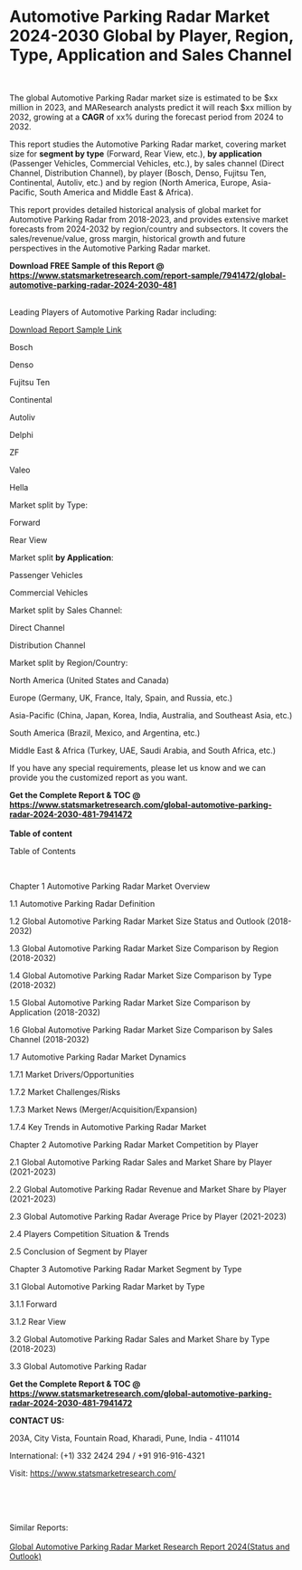 <h1>Automotive Parking Radar Market 2024-2030 Global by Player, Region, Type, Application and Sales Channel</h1><br/><p>The global Automotive Parking Radar market size is estimated to be $xx million in 2023, and MAResearch analysts predict it will reach $xx million by 2032, growing at a <strong>CAGR</strong> of xx% during the forecast period from 2024 to 2032.</p><p>
 
 This report studies the Automotive Parking Radar market, covering market size for <strong>segment by type</strong> (Forward, Rear View, etc.), <strong>by application</strong> (Passenger Vehicles, Commercial Vehicles, etc.), by sales channel (Direct Channel, Distribution Channel), by player (Bosch, Denso, Fujitsu Ten, Continental, Autoliv, etc.) and by region (North America, Europe, Asia-Pacific, South America and Middle East & Africa).</p><p>
 
 This report provides detailed historical analysis of global market for Automotive Parking Radar from 2018-2023, and provides extensive market forecasts from 2024-2032 by region/country and subsectors. It covers the sales/revenue/value, gross margin, historical growth and future perspectives in the Automotive Parking Radar market.</p><div><b>Download FREE Sample of this Report @ <a href="https://www.statsmarketresearch.com/download-free-sample/7941472/global-automotive-parking-radar-2024-2030-481">https://www.statsmarketresearch.com/report-sample/7941472/global-automotive-parking-radar-2024-2030-481</a></b></div><br><p>
 
 Leading Players of Automotive Parking Radar including:</p><p><a href="https://www.statsmarketresearch.com/download-free-sample/7941472/global-automotive-parking-radar-2024-2030-481">Download Report Sample Link</a></p><p>Bosch</p><p>Denso</p><p>Fujitsu Ten</p><p>Continental</p><p>Autoliv</p><p>Delphi</p><p>ZF</p><p>Valeo</p><p>Hella</p><p>
 
 Market split by Type:</p><p>Forward</p><p>Rear View</p><p>
 
 Market split <strong>by Application</strong>:</p><p>Passenger Vehicles</p><p>Commercial Vehicles</p><p>
 
 Market split by Sales Channel:</p><p>Direct Channel</p><p>Distribution Channel</p><p>
 
 Market split by Region/Country:</p><p>North America (United States and Canada)</p><p>Europe (Germany, UK, France, Italy, Spain, and Russia, etc.)</p><p>Asia-Pacific (China, Japan, Korea, India, Australia, and Southeast Asia, etc.)</p><p>South America (Brazil, Mexico, and Argentina, etc.)</p><p>Middle East & Africa (Turkey, UAE, Saudi Arabia, and South Africa, etc.)</p><p>
 
 If you have any special requirements, please let us know and we can provide you the customized report as you want.</p><div><b>Get the Complete Report & TOC @ <a href="https://www.statsmarketresearch.com/global-automotive-parking-radar-2024-2030-481-7941472">https://www.statsmarketresearch.com/global-automotive-parking-radar-2024-2030-481-7941472</a></b></div><br><b>Table of content</b><p>Table of Contents<br />
 
 <br />
 
 Chapter 1 Automotive Parking Radar Market Overview<br />
 
  1.1 Automotive Parking Radar Definition<br />
 
  1.2 Global Automotive Parking Radar Market Size Status and Outlook (2018-2032)<br />
 
  1.3 Global Automotive Parking Radar Market Size Comparison by Region (2018-2032)<br />
 
  1.4 Global Automotive Parking Radar Market Size Comparison by Type (2018-2032)<br />
 
  1.5 Global Automotive Parking Radar Market Size Comparison by Application (2018-2032)<br />
 
  1.6 Global Automotive Parking Radar Market Size Comparison by Sales Channel (2018-2032)<br />
 
  1.7 Automotive Parking Radar Market Dynamics<br />
 
  1.7.1 Market Drivers/Opportunities<br />
 
  1.7.2 Market Challenges/Risks<br />
 
  1.7.3 Market News (Merger/Acquisition/Expansion)<br />
 
  1.7.4 Key Trends in Automotive Parking Radar Market<br />
 
 Chapter 2 Automotive Parking Radar Market Competition by Player<br />
 
  2.1 Global Automotive Parking Radar Sales and Market Share by Player (2021-2023)<br />
 
  2.2 Global Automotive Parking Radar Revenue and Market Share by Player (2021-2023)<br />
 
  2.3 Global Automotive Parking Radar Average Price by Player (2021-2023)<br />
 
  2.4 Players Competition Situation & Trends<br />
 
  2.5 Conclusion of Segment by Player<br />
 
 Chapter 3 Automotive Parking Radar Market Segment by Type<br />
 
  3.1 Global Automotive Parking Radar Market by Type<br />
 
  3.1.1 Forward<br />
 
  3.1.2 Rear View<br />
 
  3.2 Global Automotive Parking Radar Sales and Market Share by Type (2018-2023)<br />
 
  3.3 Global Automotive Parking Radar <br><div><b>Get the Complete Report & TOC @ <a href="https://www.statsmarketresearch.com/global-automotive-parking-radar-2024-2030-481-7941472">https://www.statsmarketresearch.com/global-automotive-parking-radar-2024-2030-481-7941472</a></b></div></p>
 
 <b>CONTACT US:</b><br>
 
 203A, City Vista, Fountain Road, Kharadi, Pune, India - 411014 <br>
 
 International: (+1) 332 2424 294 / +91 916-916-4321<br>
 
 Visit: <a href="https://www.statsmarketresearch.com/">https://www.statsmarketresearch.com/</a>
 
 <br>
 
 <br><br>Similar Reports: <br><br><a href="https://www.statsmarketresearch.com/global-automotive-parking-radar-2024-498-7891555">Global Automotive Parking Radar Market Research Report 2024(Status and Outlook)</a><br><br>